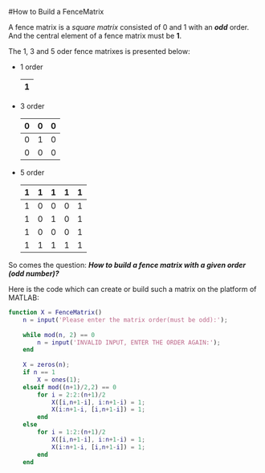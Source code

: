 #How to Build a FenceMatrix

A fence matrix is a _square matrix_ consisted of 0 and 1 with an _**odd**_ order. And the central element of a fence matrix must be **1**. 

The 1, 3 and 5 oder fence matrixes is presented below:
* 1 order 

    1|
    ---|
* 3 order

    0|0|0
    ---|---|---
    0|1|0
    0|0|0

* 5 order

    1|1|1|1|1
    ---|---|---|---|---
    1|0|0|0|1
    1|0|1|0|1
    1|0|0|0|1
    1|1|1|1|1

So comes the question: _**How to build a fence matrix with a given order (odd number)?**_

Here is the code which can create or build such a matrix on the platform of MATLAB:
```Matlab
function X = FenceMatrix()
    n = input('Please enter the matrix order(must be odd):');
    
    while mod(n, 2) == 0
        n = input('INVALID INPUT, ENTER THE ORDER AGAIN:');
    end
        
    X = zeros(n);
    if n == 1
        X = ones(1);
    elseif mod((n+1)/2,2) == 0
        for i = 2:2:(n+1)/2
            X([i,n+1-i], i:n+1-i) = 1;
            X(i:n+1-i, [i,n+1-i]) = 1;
        end
    else
        for i = 1:2:(n+1)/2
            X([i,n+1-i], i:n+1-i) = 1;
            X(i:n+1-i, [i,n+1-i]) = 1;
        end
    end
```
